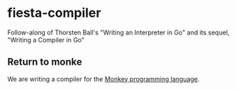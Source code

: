 # fiesta-compiler
Follow-along of Thorsten Ball's "Writing an Interpreter in Go" and its sequel, "Writing a Compiler in Go"

## Return to monke
We are writing a compiler for the [Monkey programming language](https://monkeylang.org/).